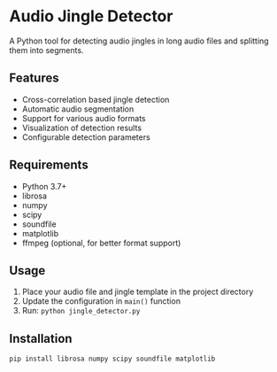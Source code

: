# Audio Jingle Detector

A Python tool for detecting audio jingles in long audio files and splitting them into segments.

## Features
- Cross-correlation based jingle detection
- Automatic audio segmentation
- Support for various audio formats
- Visualization of detection results
- Configurable detection parameters

## Requirements
- Python 3.7+
- librosa
- numpy
- scipy
- soundfile
- matplotlib
- ffmpeg (optional, for better format support)

## Usage
1. Place your audio file and jingle template in the project directory
2. Update the configuration in `main()` function
3. Run: `python jingle_detector.py`

## Installation
```bash
pip install librosa numpy scipy soundfile matplotlib